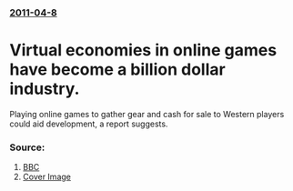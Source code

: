 ### [2011-04-8](/news/2011/04/8/index.md)

# Virtual economies in online games have become a billion dollar industry. 

Playing online games to gather gear and cash for sale to Western players could aid development, a report suggests.


### Source:

1. [BBC](http://www.bbc.co.uk/news/technology-13012041)
1. [Cover Image](http://www.bbc.co.uk/news/special/2015/newsspec_10857/bbc_news_logo.png?cb=1)
